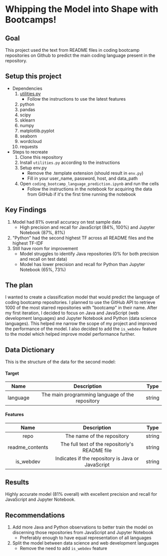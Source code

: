 # Whipping the Model into Shape with Bootcamps!

## Goal
This project used the text from README files in coding bootcamp repositories on Github to predict the main coding language present in the repository.

## Setup this project
* Dependencies
    1. [utilities.py](https://github.com/david-ryan-alviola/utilities/releases)
        * Follow the instructions to use the latest features
    2. python
    3. pandas
    4. scipy
    5. sklearn
    6. numpy
    7. matplotlib.pyplot
    8. seaborn
    9. wordcloud
    10. requests
* Steps to recreate
    1. Clone this repository
    2. Install `utilities.py` according to the instructions
    3. Setup env.py
        * Remove the .template extension (should result in `env.py`)
        * Fill in your user_name, password, host, and data_path
    4. Open `coding_bootcamp_language_prediction.ipynb` and run the cells
        * Follow the instructions in the notebook for acquiring the data from GitHub if it's the first time running the notebook

## Key Findings
1. Model had 81% overall accuracy on test sample data
    * High precision and recall for JavaScript (84%, 100%) and Jupyter Notebook (87%, 81%)
2. "Python" had the second highest TF across all README files and the highest TF-IDF
3. Still have room for improvement
    * Model struggles to identify Java repositories (0% for both precision and recall on test data)
    * Model has lower precision and recall for Python than Jupyter Notebook (65%, 73%)

## The plan
I wanted to create a classification model that would predict the language of coding bootcamp repositories. I planned to use the GitHub API to retrieve 1000 of the most starred repositories with "bootcamp" in their name. After my first iteration, I decided to focus on Java and JavaScript (web development languages) and Jupyter Notebook and Python (data science languages). This helped me narrow the scope of my project and improved the performance of the model. I also decided to add the `is_webdev` feature to the model which helped improve model performance further.

## Data Dictionary
This is the structure of the data for the second model:
#### Target
Name | Description | Type
:---: | :---: | :---:
language | The main programming language of the repository | string
#### Features
Name | Description | Type
:---: | :---: | :---:
repo | The name of the repository | string
readme_contents | The full text of the repositoriy's README file | string
is_webdev | Indicates if the repository is Java or JavaScript | string

## Results
Highly accurate model (81% overall) with excellent precision and recall for JavaScript and Jupyter Notebook.

## Recommendations
1. Add more Java and Python observations to better train the model on discerning those repositories from JavaScript and Jupyter Notebook
    * Preferably enough to have equal representation of all languages
1. Split the model between data science and web development languages
    * Remove the need to add `is_webdev` feature